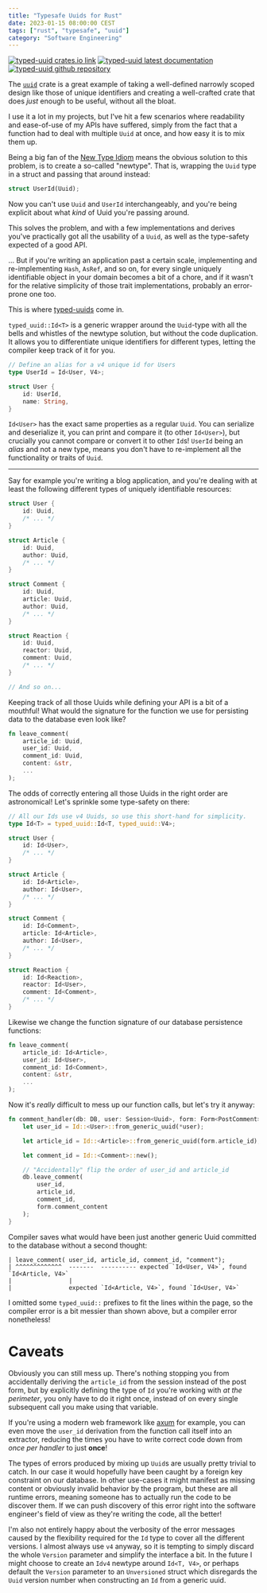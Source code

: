 ```yaml
---
title: "Typesafe Uuids for Rust"
date: 2023-01-15 08:00:00 CEST
tags: ["rust", "typesafe", "uuid"]
category: "Software Engineering"
---
```



[![typed-uuid crates.io link](https://img.shields.io/crates/v/typed-uuid)](https://crates.io/crates/typed-uuid)
[![typed-uuid latest documentation](https://docs.rs/typed-uuid/badge.svg)](https://docs.rs/typed-uuid/latest/typed_uuid)
[![typed-uuid github repository](https://img.shields.io/badge/GitHub-typed--uuid-blue)](https://github.com/MathiasPius/typed-uuid)

The [`uuid`](https://crates.io/crates/uuid) crate is a great example of taking a well-defined narrowly scoped design
like those of unique identifiers and creating a well-crafted crate that does *just* enough to be useful, without all the bloat.

I use it a lot in my projects, but I've hit a few scenarios where readability and ease-of-use of my APIs have suffered,
simply from the fact that a function had to deal with multiple `Uuid` at once, and how easy it is to mix them up.

Being a big fan of the [New Type Idiom](https://doc.rust-lang.org/rust-by-example/generics/new_types.html) means the obvious
solution to this problem, is to create a so-called "newtype". That is, wrapping the `Uuid` type in a struct and passing that around instead:

```rust
struct UserId(Uuid);
```
Now you can't use `Uuid` and `UserId` interchangeably, and you're being explicit about what *kind* of Uuid you're passing around.

This solves the problem, and with a few implementations and derives you've practically got all the usability of
a `Uuid`, as well as the type-safety expected of a good API.

... But if you're writing an application past a certain scale, implementing and re-implementing `Hash`, `AsRef`, and so on,
for every single uniquely identifiable object in your domain becomes a bit of a chore, and if it wasn't for the relative simplicity
of those trait implementations, probably an error-prone one too.

This is where [typed-uuids](https://crates.io/crates/typed-uuid) come in.

`typed_uuid::Id<T>` is a generic wrapper around the `Uuid`-type with all the bells and whistles of the newtype solution, but without the code duplication. It allows you to differentiate unique identifiers for different types, letting the compiler keep track of it for you.

```rust
// Define an alias for a v4 unique id for Users
type UserId = Id<User, V4>;

struct User {
    id: UserId,
    name: String,
}
```

`Id<User>` has the exact same properties as a regular `Uuid`. You can serialize and deserialize it, you can print and compare it (to other `Id<User>`), but crucially you cannot compare or convert it to other `Id`s! `UserId` being an *alias* and not a new type, means you don't have to re-implement all the functionality or traits of `Uuid`.

---

Say for example you're writing a blog application, and you're dealing with at least the following different types of uniquely identifiable resources:

```rust
struct User {
    id: Uuid,
    /* ... */
}

struct Article {
    id: Uuid,
    author: Uuid,
    /* ... */
}

struct Comment { 
    id: Uuid,
    article: Uuid,
    author: Uuid,
    /* ... */
}

struct Reaction {
    id: Uuid,
    reactor: Uuid,
    comment: Uuid,
    /* ... */
}

// And so on...
```

Keeping track of all those Uuids while defining your API is a bit of a mouthful! What would the signature for the function we use for persisting data to the database even look like?

```rust
fn leave_comment(
    article_id: Uuid,
    user_id: Uuid,
    comment_id: Uuid,
    content: &str, 
    ...
);
```

The odds of correctly entering all those Uuids in the right order are astronomical! Let's sprinkle some type-safety on there:

```rust
// All our Ids use v4 Uuids, so use this short-hand for simplicity.
type Id<T> = typed_uuid::Id<T, typed_uuid::V4>;

struct User {
    id: Id<User>,
    /* ... */
}

struct Article {
    id: Id<Article>,
    author: Id<User>,
    /* ... */
}

struct Comment { 
    id: Id<Comment>,
    article: Id<Article>,
    author: Id<User>,
    /* ... */
}

struct Reaction {
    id: Id<Reaction>,
    reactor: Id<User>,
    comment: Id<Comment>,
    /* ... */
}
```

Likewise we change the function signature of our database persistence functions:
```rust
fn leave_comment(
    article_id: Id<Article>,
    user_id: Id<User>,
    comment_id: Id<Comment>,
    content: &str,
    ...
);
```

Now it's *really* difficult to mess up our function calls, but let's try it anyway:

```rust
fn comment_handler(db: DB, user: Session<Uuid>, form: Form<PostComment>) {
    let user_id = Id::<User>::from_generic_uuid(*user);

    let article_id = Id::<Article>::from_generic_uuid(form.article_id);

    let comment_id = Id::<Comment>::new();

    // "Accidentally" flip the order of user_id and article_id
    db.leave_comment(
        user_id,
        article_id,
        comment_id,
        form.comment_content
    );
}
```

Compiler saves what would have been just another generic Uuid committed to the database without a second thought:

```
| leave_comment( user_id, article_id, comment_id, "comment");
| ^^^^^^^^^^^^^  -------  ---------- expected `Id<User, V4>`, found `Id<Article, V4>`
|                |
|                expected `Id<Article, V4>`, found `Id<User, V4>`
```
I omitted some `typed_uuid::` prefixes to fit the lines within the page, so the compiler error is a bit messier than shown above, but a compiler error nonetheless!

# Caveats

Obviously you can still mess up. There's nothing stopping you from accidentally deriving the `article_id` from the session instead of the post form, but by explicitly defining the type of `Id` you're working with *at the perimeter*, you only have to do it right once, instead of on every single subsequent call you make using that variable.

If you're using a modern web framework like [axum](https://docs.rs/axum/latest/axum/) for example, you can even move the `user_id` derivation from the function call itself into an extractor, reducing the times you have to write correct code down from *once per handler* to just **once**!

The types of errors produced by mixing up `Uuid`s are usually pretty trivial to catch. In our case it would hopefully have been caught by a foreign key constraint on our database. In other use-cases it might manifest as missing content or obviously invalid behavior by the program, but these are all runtime errors, meaning someone has to actually run the code to be discover them. If we can push discovery of this error right into the software engineer's field of view as they're writing the code, all the better!

I'm also not entirely happy about the verbosity of the error messages caused by the flexibility required for the `Id` type to cover all the different versions. I almost always use `v4` anyway, so it is tempting to simply discard the whole `Version` parameter and simplify the interface a bit. In the future I might choose to create an `Idv4` newtype around `Id<T, V4>`, or perhaps default the `Version` parameter to an `Unversioned` struct which disregards the `Uuid` version number when constructing an `Id` from a generic uuid.


